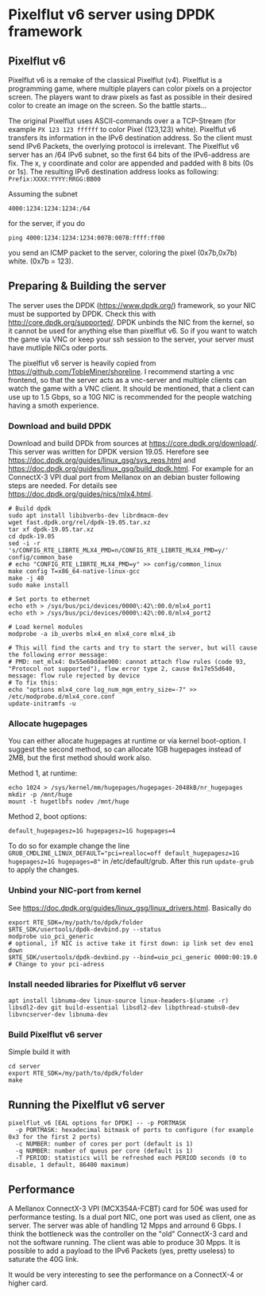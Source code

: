 # Pixelflut v6 server using DPDK framework

## Pixelflut v6
Pixelflut v6 is a remake of the classical Pixelflut (v4). Pixelflut is a programming game, where multiple players can color pixels on a projector screen. The players want to draw pixels as fast as possible in their desired color to create an image on the screen. So the battle starts...

The original Pixelflut uses ASCII-commands over a a TCP-Stream (for example `PX 123 123 ffffff` to color Pixel (123,123) white). Pixelflut v6 transfers its information in the IPv6 destination address. So the client must send IPv6 Packets, the overlying protocol is irrelevant.
The Pixelflut v6 server has an /64 IPv6 subnet, so the first 64 bits of the IPv6-address are fix. The x, y coordinate and color are appended and padded with 8 bits (0s or 1s). The resulting IPv6 destination address looks as following:
`Prefix:XXXX:YYYY:RRGG:BB00`

Assuming the subnet
```
4000:1234:1234:1234:/64
```
for the server, if you do
```
ping 4000:1234:1234:1234:007B:007B:ffff:ff00
```
you send an ICMP packet to the server, coloring the pixel (0x7b,0x7b) white. (0x7b = 123).

## Preparing & Building the server
The server uses the DPDK (https://www.dpdk.org/) framework, so your NIC must be supported by DPDK. Check this with http://core.dpdk.org/supported/.
DPDK unbinds the NIC from the kernel, so it cannot be used for anything else than pixelflut v6. So if you want to watch the game via VNC or keep your ssh session to the server, your server must have mutliple NICs oder ports.

The pixelflut v6 server is heavily copied from https://github.com/TobleMiner/shoreline. I recommend starting a vnc frontend, so that the server acts as a vnc-server and multiple clients can watch the game with a VNC client. It should be mentioned, that a client can use up to 1.5 Gbps, so a 10G NIC is recommended for the people watching having a smoth experience.

### Download and build DPDK
Download and build DPDk from sources at https://core.dpdk.org/download/. This server was written for DPDK version 19.05. Herefore see https://doc.dpdk.org/guides/linux_gsg/sys_reqs.html and https://doc.dpdk.org/guides/linux_gsg/build_dpdk.html.
For example for an ConnectX-3 VPI dual port from Mellanox on an debian buster following steps are needed.
For details see https://doc.dpdk.org/guides/nics/mlx4.html.
```
# Build dpdk
sudo apt install libibverbs-dev librdmacm-dev
wget fast.dpdk.org/rel/dpdk-19.05.tar.xz
tar xf dpdk-19.05.tar.xz
cd dpdk-19.05
sed -i -r 's/CONFIG_RTE_LIBRTE_MLX4_PMD=n/CONFIG_RTE_LIBRTE_MLX4_PMD=y/' config/common_base
# echo "CONFIG_RTE_LIBRTE_MLX4_PMD=y" >> config/common_linux
make config T=x86_64-native-linux-gcc
make -j 40
sudo make install

# Set ports to ethernet
echo eth > /sys/bus/pci/devices/0000\:42\:00.0/mlx4_port1
echo eth > /sys/bus/pci/devices/0000\:42\:00.0/mlx4_port2

# Load kernel modules
modprobe -a ib_uverbs mlx4_en mlx4_core mlx4_ib

# This will find the carts and try to start the server, but will cause the following error message:
# PMD: net_mlx4: 0x55e60ddae900: cannot attach flow rules (code 93, "Protocol not supported"), flow error type 2, cause 0x17e55d640, message: flow rule rejected by device
# To fix this:
echo "options mlx4_core log_num_mgm_entry_size=-7" >> /etc/modprobe.d/mlx4_core.conf
update-initramfs -u
```

### Allocate hugepages
You can either allocate hugepages at runtime or via kernel boot-option. I suggest the second method, so can allocate 1GB hugepages instead of 2MB, but the first method should work also.

Method 1, at runtime:
```
echo 1024 > /sys/kernel/mm/hugepages/hugepages-2048kB/nr_hugepages
mkdir -p /mnt/huge
mount -t hugetlbfs nodev /mnt/huge
```

Method 2, boot options:
```
default_hugepagesz=1G hugepagesz=1G hugepages=4
```
To do so for example change the line `GRUB_CMDLINE_LINUX_DEFAULT="pci=realloc=off default_hugepagesz=1G hugepagesz=1G hugepages=8"` in /etc/default/grub. After this run `update-grub` to apply the changes.

### Unbind your NIC-port from kernel
See https://doc.dpdk.org/guides/linux_gsg/linux_drivers.html.
Basically do
```
export RTE_SDK=/my/path/to/dpdk/folder
$RTE_SDK/usertools/dpdk-devbind.py --status
modprobe uio_pci_generic
# optional, if NIC is active take it first down: ip link set dev eno1 down
$RTE_SDK/usertools/dpdk-devbind.py --bind=uio_pci_generic 0000:00:19.0 # Change to your pci-adress
```

### Install needed libraries for Pixelflut v6 server
```
apt install libnuma-dev linux-source linux-headers-$(uname -r) libsdl2-dev git build-essential libsdl2-dev libpthread-stubs0-dev libvncserver-dev libnuma-dev
```

### Build Pixelflut v6 server
Simple build it with
```
cd server
export RTE_SDK=/my/path/to/dpdk/folder
make
```

## Running the Pixelflut v6 server
```
pixelflut_v6 [EAL options for DPDK] -- -p PORTMASK
  -p PORTMASK: hexadecimal bitmask of ports to configure (for example 0x3 for the first 2 ports)
  -c NUMBER: number of cores per port (default is 1)
  -q NUMBER: number of queus per core (default is 1)
  -T PERIOD: statistics will be refreshed each PERIOD seconds (0 to disable, 1 default, 86400 maximum)
```

## Performance
A Mellanox ConnectX-3 VPI (MCX354A-FCBT) card for 50€ was used for performance testing.
Is a dual port NIC, one port was used as client, one as server.
The server was able of handling 12 Mpps and arround 6 Gbps. I think the bottleneck was the controller on the "old" ConnectX-3 card and not the software running.
The client was able to produce 30 Mpps.
It is possible to add a payload to the IPv6 Packets (yes, pretty useless) to saturate the 40G link.

It would be very interesting to see the performance on a ConnectX-4 or higher card.

